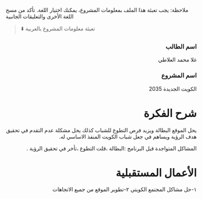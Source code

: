 
ملاحظة: يجب تعبئة هذا الملف بمعلومات المشروع، يمكنك اختيار اللغة. تأكد من مسح اللغة الأخرى والتعليقات الجانبية 
> ⬇️ تعبئة معلومات المشروع بالعربية  

<div dir="rtl">
  
### اسم الطالب

غلا محمد العلاطي

### اسم المشروع

الكويت الجديدة  2035


# شرح الفكرة

يحل الموقع البطالة ويزيد فرص التطوع للشباب كذلك يحل مشكلة عدم التقدم في تحقيق هدف الرؤية ويساهم في جعل شباب الكويت المنفذ الاساسي له.

المشاكل المتواجدة قبل البرنامج :البطالة ،قلت التطوع ،تأخر في تحقيق الرؤية .

# الأعمال المستقبلية

١-حل مشاكل المجتمع الكويتي
٢-تطوير الموقع من جميع الاتجاهات


</div>



